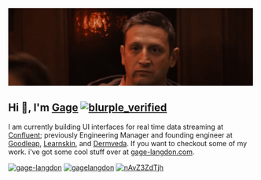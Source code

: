 <img width="498px" height="158px"  src="assets/banner.gif" />

<br>

## Hi 👋, I'm [Gage](https://gage-langdon.com) <a href="https://emoji.gg/emoji/2339-blurple-verified"><img src="https://cdn3.emoji.gg/emojis/2339-blurple-verified.png" width="18px" height="18px" alt="blurple_verified"></a>

I am currently building UI interfaces for real time data streaming at [Confluent](https://confluent.io); previously Engineering Manager and founding engineer at [Goodleap](https://goodleap.com/), [Learnskin](https://www.learnskin.com/), and [Dermveda](https://dermveda.com/). If you want to checkout some of my work. i've got some cool stuff over at [gage-langdon.com](https://gage-langdon.com).

<a href="https://linkedin.com/in/gage-langdon" target="blank"><img align="center" src="https://raw.githubusercontent.com/rahuldkjain/github-profile-readme-generator/master/src/images/icons/Social/linked-in-alt.svg" alt="gage-langdon" height="20" width="30" /></a>
<a href="https://instagram.com/gagelangdon" target="blank"><img align="center" src="https://raw.githubusercontent.com/rahuldkjain/github-profile-readme-generator/master/src/images/icons/Social/instagram.svg" alt="gagelangdon" height="20" width="30" /></a>
<a href="https://discord.com/users/154134582818504704" target="blank"><img align="center" src="https://raw.githubusercontent.com/rahuldkjain/github-profile-readme-generator/master/src/images/icons/Social/discord.svg" alt="nAvZ3ZdTjh" height="20" width="30" /></a>
